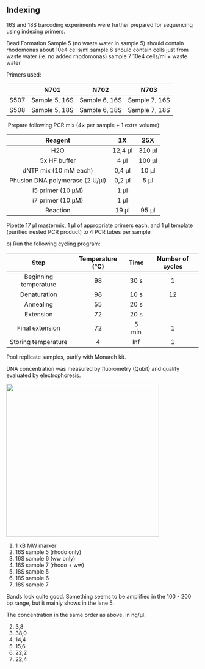 ## Indexing

16S and 18S barcoding experiments were further prepared for sequencing using indexing primers.

Bead Formation
Sample 5 (no waste water in sample 5) should contain rhodomonas about 10e4 cells/ml
sample 6 should contain cells just from waste water (ie. no added rhodomonas)
sample 7 10e4 cells/ml + waste water

Primers used:

| | N701 | N702 | N703 |
| :---: | :---: | :---: | :---: |
| S507 |Sample 5, 16S |Sample 6, 16S |Sample 7, 16S |
| S508 |Sample 5, 18S |Sample 6, 18S |Sample 7, 18S |


 Prepare following PCR mix (4× per sample + 1 extra volume):

| Reagent | 1X | 25X |
| :---: | :---: | :---: |
| H2O | 12,4 µl | 310 µl
| 5x HF buffer | 4 µl | 100 µl |
| dNTP mix (10 mM each) | 0,4 µl | 10 µl |
| Phusion DNA polymerase (2 U/µl) | 0,2 µl | 5 µl |
| i5 primer (10 µM) | 1 µl | 
| i7 primer (10 µM) | 1 µl | 
Reaction | 19 µl | 95 µl |

Pipette 17 µl mastermix, 1 µl of appropriate primers each, and 1 µl template (purified nested PCR product) to 4 PCR tubes per sample

b) Run the following cycling program:

| Step | Temperature (°C) | Time | Number of cycles |
| :---: | :---: | :---: | :---: |
| Beginning temperature | 98 | 30 s | 1 |
| Denaturation | 98 | 10 s | 12 |
| Annealing | 55 | 20 s | 
| Extension | 72 | 20 s | 
| Final extension | 72 | 5 min | 1
| Storing temperature | 4 | Inf | 1

Pool replicate samples, purify with Monarch kit.

DNA concentration was measured by fluorometry (Qubit) and quality evaluated by electrophoresis.

<td valign="top"><img src="../lab_figures/gel1.png" width=400></td>


1. 1 kB MW marker
2. 16S sample 5 (rhodo only)
3. 16S sample 6 (ww only)
4. 16S sample 7 (rhodo + ww)
5. 18S sample 5
6. 18S sample 6
7. 18S sample 7

Bands look quite good. Something seems to be amplified in the 100 - 200 bp range, but it mainly shows in the lane 5.

The concentration in the same order as above, in ng/µl:

2. 3,8
3. 38,0
4. 14,4
5. 15,6
6. 22,2
7. 22,4
